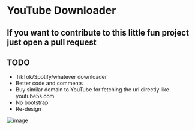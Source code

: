 # YouTube Downloader

## If you want to contribute to this little fun project just open a pull request

## TODO
- TikTok/Spotify/whatever downloader
- Better code and comments
- Buy similar domain to YouTube for fetching the url directly like youtube5s.com
- No bootstrap
- Re-design

![image](https://github.com/MaximFiedler/youtube-downloader/assets/114857048/376549af-8c0d-4fbf-a021-c4b80a17d8aa)
